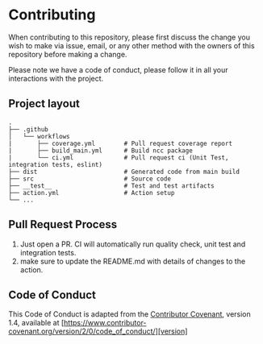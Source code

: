 # Contributing

When contributing to this repository, please first discuss the change you wish to make via issue,
email, or any other method with the owners of this repository before making a change. 

Please note we have a code of conduct, please follow it in all your interactions with the project.

## Project layout
    .
    ├── .github
    │   └── workflows
    |       ├── coverage.yml        # Pull request coverage report
    |       ├── build_main.yml      # Build ncc package 
    |       └── ci.yml              # Pull request ci (Unit Test, integration tests, eslint)
    ├── dist                        # Generated code from main build
    ├── src                         # Source code
    ├── __test__                    # Test and test artifacts
    ├── action.yml                  # Action setup
    └── ...
   
## Pull Request Process

1. Just open a PR. CI will automatically run quality check, unit test and integration tests.
2. make sure to update the README.md with details of changes to the action.

## Code of Conduct

This Code of Conduct is adapted from the [Contributor Covenant][homepage], version 1.4,
available at [https://www.contributor-covenant.org/version/2/0/code_of_conduct/][version]

[homepage]: http://contributor-covenant.org
[version]: https://www.contributor-covenant.org/version/2/0/code_of_conduct/
